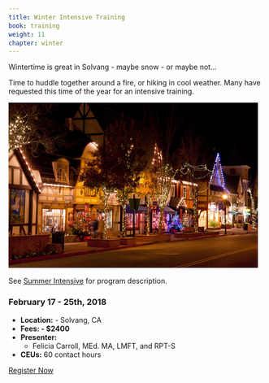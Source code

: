 ```yaml
---
title: Winter Intensive Training
book: training
weight: 11
chapter: winter
---
```

<div class="row">
    <div class="col col-sm-6">
        <div class="panel panel-secondary">
          <div class="panel-body">
            <p>Wintertime is great in Solvang - maybe snow - or maybe not...</p>
            <p>Time to huddle together around a fire, or hiking in cool weather. Many have requested this time of the year for an intensive training.</p>
            <p><img src="/assets/img/solvangwinter.png" class="img-responsive img-thumbnail" /></p>
            <p>See <a href="#summer">Summer Intensive</a> for program description.</p>
          </div>
        </div>
    </div>
    <div class="col col-sm-6">
        <div class="panel panel-default">
            <div class="panel panel-heading">
                <h3 class="panel-title header-title">February 17 - 25th, 2018</h3>
            </div>
            <div class="panel-body">
                <ul class="list-group">
                    <li class="list-group-item"><strong>Location:</strong> - Solvang, CA</li>
                    <li class="list-group-item"><strong>Fees: - $2400</strong></li>
                    <li class="list-group-item"><strong>Presenter:</strong>
                      <ul>
                        <li>Felicia Carroll, MEd. MA, LMFT, and RPT-S</li>
                      </ul>
                    </li>
                    <li class="list-group-item"><strong>CEUs:</strong> 60 contact hours</li>
                </ul>
            </div>
            <div class="panel-footer">
                <a href="/register" class="btn btn-primary btn-block">Register Now</a>
            </div>
        </div>
    </div>
</div>
